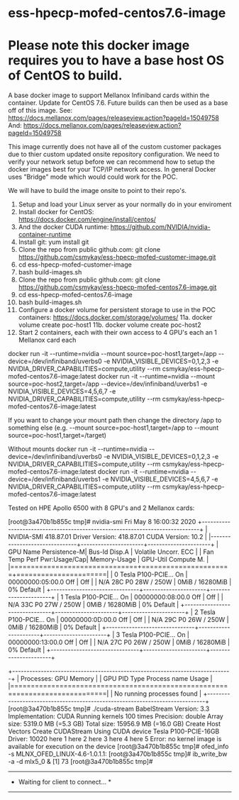 # ess-hpecp-mofed-centos7.6-image

# Please note this docker image requires you to have a base host OS of CentOS to build.
A base docker image to support Mellanox Infiniband cards within the container.  Update for CentOS 7.6.
Future builds can then be used as a base off of this image.
See:
https://docs.mellanox.com/pages/releaseview.action?pageId=15049758
And:
https://docs.mellanox.com/pages/releaseview.action?pageId=15049758

This image currently does not have all of the custom customer packages due to thier custom updated onsite repository configuration.
We need to verify your network setup before we can recommend how to setup the docker images best for your TCP/IP network access.  In general Docker uses "Bridge" mode which would could work for the POC.

We will have to build the image onsite to point to their repo's.

1.  Setup and load your Linux server as your normally do in your enviroment
2.  Install docker for CentOS:  https://docs.docker.com/engine/install/centos/
3.  And the docker CUDA runtime:  https://github.com/NVIDIA/nvidia-container-runtime
4.  Install git: yum install git
5.  Clone the repo from public github.com:  git clone https://github.com/csmykay/ess-hpecp-mofed-customer-image.git
6.  cd ess-hpecp-mofed-customer-image
7.  bash build-images.sh
8.  Clone the repo from public github.com:  git clone https://github.com/csmykay/ess-hpecp-mofed-centos7.6-image.git
9.  cd ess-hpecp-mofed-centos7.6-image
10. bash build-images.sh
11.  Configure a docker volume for persistent storage to use in the POC containers:  https://docs.docker.com/storage/volumes/
11a. docker volume create poc-host1
11b. docker volume create poc-host2
12.  Start 2 containers, each with their own access to 4 GPU's each an 1 Mellanox card each

docker run -it --runtime=nvidia --mount source=poc-host1,target=/app --device=/dev/infiniband/uverbs0 -e NVIDIA_VISIBLE_DEVICES=0,1,2,3 -e NVIDIA_DRIVER_CAPABILITIES=compute,utility --rm csmykay/ess-hpecp-mofed-centos7.6-image:latest
docker run -it --runtime=nvidia --mount source=poc-host2,target=/app --device=/dev/infiniband/uverbs1 -e NVIDIA_VISIBLE_DEVICES=4,5,6,7 -e NVIDIA_DRIVER_CAPABILITIES=compute,utility --rm csmykay/ess-hpecp-mofed-centos7.6-image:latest

If you want to change your mount path then change the directory /app to something else (e.g. --mount source=poc-host1,target=/app to --mount source=poc-host1,target=/target)

Without mounts
docker run -it --runtime=nvidia --device=/dev/infiniband/uverbs0 -e NVIDIA_VISIBLE_DEVICES=0,1,2,3 -e NVIDIA_DRIVER_CAPABILITIES=compute,utility --rm csmykay/ess-hpecp-mofed-centos7.6-image:latest
docker run -it --runtime=nvidia --device=/dev/infiniband/uverbs1 -e NVIDIA_VISIBLE_DEVICES=4,5,6,7 -e NVIDIA_DRIVER_CAPABILITIES=compute,utility --rm csmykay/ess-hpecp-mofed-centos7.6-image:latest

Tested on HPE Apollo 6500 with 8 GPU's and 2 Mellanox cards:

[root@3a470b1b855c tmp]# nvidia-smi
Fri May  8 16:00:32 2020
+-----------------------------------------------------------------------------+
| NVIDIA-SMI 418.87.01    Driver Version: 418.87.01    CUDA Version: 10.2     |
|-------------------------------+----------------------+----------------------+
| GPU  Name        Persistence-M| Bus-Id        Disp.A | Volatile Uncorr. ECC |
| Fan  Temp  Perf  Pwr:Usage/Cap|         Memory-Usage | GPU-Util  Compute M. |
|===============================+======================+======================|
|   0  Tesla P100-PCIE...  On   | 00000000:05:00.0 Off |                  Off |
| N/A   28C    P0    28W / 250W |      0MiB / 16280MiB |      0%      Default |
+-------------------------------+----------------------+----------------------+
|   1  Tesla P100-PCIE...  On   | 00000000:08:00.0 Off |                  Off |
| N/A   33C    P0    27W / 250W |      0MiB / 16280MiB |      0%      Default |
+-------------------------------+----------------------+----------------------+
|   2  Tesla P100-PCIE...  On   | 00000000:0D:00.0 Off |                  Off |
| N/A   29C    P0    26W / 250W |      0MiB / 16280MiB |      0%      Default |
+-------------------------------+----------------------+----------------------+
|   3  Tesla P100-PCIE...  On   | 00000000:13:00.0 Off |                  Off |
| N/A   27C    P0    26W / 250W |      0MiB / 16280MiB |      0%      Default |
+-------------------------------+----------------------+----------------------+

+-----------------------------------------------------------------------------+
| Processes:                                                       GPU Memory |
|  GPU       PID   Type   Process name                             Usage      |
|=============================================================================|
|  No running processes found                                                 |
+-----------------------------------------------------------------------------+
[root@3a470b1b855c tmp]# ./cuda-stream
BabelStream
Version: 3.3
Implementation: CUDA
Running kernels 100 times
Precision: double
Array size: 5319.0 MB (=5.3 GB)
Total size: 15956.9 MB (=16.0 GB)
Create Host Vectors
Create CUDAStream
Using CUDA device Tesla P100-PCIE-16GB
Driver: 10020
here 1
here 2
here 3
here 4
here 5
Error: no kernel image is available for execution on the device
[root@3a470b1b855c tmp]# ofed_info -s
MLNX_OFED_LINUX-4.6-1.0.1.1:
[root@3a470b1b855c tmp]# ib_write_bw -a -d mlx5_0 &
[1] 73
[root@3a470b1b855c tmp]#
************************************
* Waiting for client to connect... *
************************************
